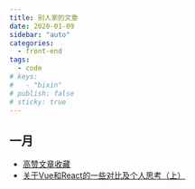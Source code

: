 ```yaml
---
title: 别人家的文章
date: 2020-01-09
sidebar: "auto"
categories:
  - front-end
tags:
  - code
# keys:
#   - "bixin"
# publish: false
# sticky: true
---
```


## 一月
- [高赞文章收藏](https://juejin.im/post/5e1535c6e51d454165777744)
- [关于Vue和React的一些对比及个人思考（上）](https://juejin.im/post/5e153e096fb9a048297390c1)
